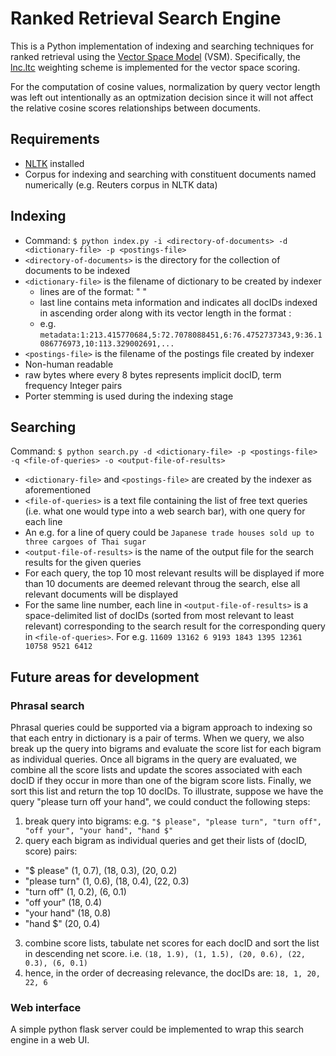 # Ranked Retrieval Search Engine
This is a Python implementation of indexing and searching techniques for ranked retrieval using the [Vector Space Model](http://nlp.stanford.edu/IR-book/html/htmledition/the-vector-space-model-for-scoring-1.html) (VSM). Specifically, the [lnc.ltc](http://nlp.stanford.edu/IR-book/html/htmledition/document-and-query-weighting-schemes-1.html) weighting scheme is implemented for the vector space scoring.

For the computation of cosine values, normalization by query vector length was left out intentionally as an optmization decision since it will not affect the relative cosine scores relationships between documents.

## Requirements
* [NLTK](http://www.nltk.org/) installed
* Corpus for indexing and searching with constituent documents named numerically (e.g. Reuters corpus in NLTK data)

## Indexing
* Command: `$ python index.py -i <directory-of-documents> -d <dictionary-file> -p <postings-file>`
 * `<directory-of-documents>` is the directory for the collection of documents to be indexed
 * `<dictionary-file>` is the filename of dictionary to be created by indexer
	 * lines are of the format: "<term> <df> <byte offset in postings file>"
	 * last line contains meta information and indicates all docIDs indexed in ascending order along with its vector length in the format <docID>:<vector length>
	 *	e.g. `metadata:1:213.415770684,5:72.7078088451,6:76.4752737343,9:36.1086776973,10:113.329002691,...`
 * `<postings-file>` is the filename of the postings file created by indexer
  * Non-human readable
  * raw bytes where every 8 bytes represents implicit docID, term frequency Integer pairs
* Porter stemming is used during the indexing stage

## Searching
Command: `$ python search.py -d <dictionary-file> -p <postings-file> -q <file-of-queries> -o <output-file-of-results>`
* `<dictionary-file>` and `<postings-file>` are created by the indexer as aforementioned
* `<file-of-queries>` is a text file containing the list of free text queries (i.e. what one would type into a web search bar), with one query for each line
 * An e.g. for a line of query could be `Japanese trade houses sold up to three cargoes of Thai sugar`
* `<output-file-of-results>` is the name of the output file for the search results for the given queries
 * For each query, the top 10 most relevant results will be displayed if more than 10 documents are deemed relevant throug the search, else all relevant documents will be displayed
 * For the same line number, each line in `<output-file-of-results>` is a space-delimited list of docIDs (sorted from most relevant to least relevant) corresponding to the search result for the corresponding query in `<file-of-queries>`. For e.g. `11609 13162 6 9193 1843 1395 12361 10758 9521 6412`

## Future areas for development
### Phrasal search
Phrasal queries could be supported via a bigram approach to indexing so that each entry in dictionary is a pair of terms. When we query, we also break up the query into bigrams and evaluate the score list for each bigram as individual queries. Once all bigrams in the query are evaluated, we combine all the score lists and update the scores associated with each docID if they occur in more than one of the bigram score lists. Finally, we sort this list and return the top 10 docIDs. To illustrate, suppose we have the query "please turn off your hand", we could conduct the following steps:

1. break query into bigrams: e.g. `"$ please", "please turn", "turn off", "off your", "your hand", "hand $"`
2. query each bigram as individual queries and get their lists of (docID, score) pairs:
 * "$ please"      (1, 0.7), (18, 0.3), (20, 0.2)
 * "please turn"   (1, 0.6), (18, 0.4), (22, 0.3)
 * "turn off"      (1, 0.2), (6, 0.1)
 * "off your"      (18, 0.4)
 * "your hand"     (18, 0.8)
 * "hand $"        (20, 0.4)
3. combine score lists, tabulate net scores for each docID and sort the list in descending net score. i.e. `(18, 1.9), (1, 1.5), (20, 0.6), (22, 0.3), (6, 0.1)`
4. hence, in the order of decreasing relevance, the docIDs are: `18, 1, 20, 22, 6`
 
### Web interface
A simple python flask server could be implemented to wrap this search engine in a web UI.
